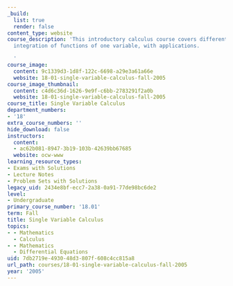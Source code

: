 ```yaml
---
_build:
  list: true
  render: false
content_type: website
course_description: 'This introductory calculus course covers differentiation and
  integration of functions of one variable, with applications.

  '
course_image:
  content: 9c1339d3-1d8f-122c-6698-a29e3a61a66e
  website: 18-01-single-variable-calculus-fall-2005
course_image_thumbnail:
  content: c4d6c36d-1626-9e9f-c6bb-2783291f2a0b
  website: 18-01-single-variable-calculus-fall-2005
course_title: Single Variable Calculus
department_numbers:
- '18'
extra_course_numbers: ''
hide_download: false
instructors:
  content:
  - ac62b081-8947-3b19-103b-42639bb67685
  website: ocw-www
learning_resource_types:
- Exams with Solutions
- Lecture Notes
- Problem Sets with Solutions
legacy_uid: 2434e8bf-ecc7-2a38-0a91-77de98bc6de2
level:
- Undergraduate
primary_course_number: '18.01'
term: Fall
title: Single Variable Calculus
topics:
- - Mathematics
  - Calculus
- - Mathematics
  - Differential Equations
uid: 7db2719e-4930-48d3-807f-608c4cc815a8
url_path: courses/18-01-single-variable-calculus-fall-2005
year: '2005'
---
```

